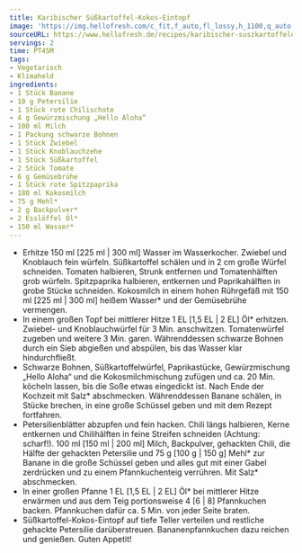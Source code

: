 ```yaml
---
title: Karibischer Süßkartoffel-Kokos-Eintopf
image: 'https://img.hellofresh.com/c_fit,f_auto,fl_lossy,h_1100,q_auto,w_2600/hellofresh_s3/image/karibischer-suszkartoffeleintopf-mit-banana-pancakes-f98a9232.jpg'
sourceURL: https://www.hellofresh.de/recipes/karibischer-suszkartoffeleintopf-mit-banana-pancakes-6331c4f0e2979504b80f4ebb
servings: 2
time: PT45M
tags:
- Vegetarisch
- Klimaheld
ingredients:
- 1 Stück Banane
- 10 g Petersilie
- 1 Stück rote Chilischote
- 4 g Gewürzmischung „Hello Aloha“
- 100 ml Milch
- 1 Packung schwarze Bohnen
- 1 Stück Zwiebel
- 1 Stück Knoblauchzehe
- 1 Stück Süßkartoffel
- 2 Stück Tomate
- 6 g Gemüsebrühe
- 1 Stück rote Spitzpaprika
- 180 ml Kokosmilch
- 75 g Mehl*
- 2 g Backpulver*
- 2 Esslöffel Öl*
- 150 ml Wasser*
---
```


- Erhitze 150 ml [225 ml | 300 ml] Wasser im Wasserkocher.  Zwiebel und Knoblauch fein würfeln.  Süßkartoffel schälen und in 2 cm große Würfel schneiden.  Tomaten halbieren, Strunk entfernen und Tomatenhälften grob würfeln.  Spitzpaprika halbieren, entkernen und Paprikahälften in grobe Stücke schneiden.  Kokosmilch in einem hohen Rührgefäß mit 150 ml [225 ml | 300 ml] heißem Wasser\* und der Gemüsebrühe vermengen.
- In einem großen Topf bei mittlerer Hitze 1 EL [1,5 EL | 2 EL] Öl\* erhitzen. Zwiebel- und Knoblauchwürfel für 3 Min. anschwitzen. Tomatenwürfel zugeben und weitere 3 Min. garen.  Währenddessen schwarze Bohnen durch ein Sieb abgießen und abspülen, bis das Wasser klar hindurchfließt.
- Schwarze Bohnen, Süßkartoffelwürfel, Paprikastücke, Gewürzmischung „Hello Aloha“ und die Kokosmilchmischung zufügen und ca. 20 Min. köcheln lassen, bis die Soße etwas eingedickt ist. Nach Ende der Kochzeit mit Salz\* abschmecken.  Währenddessen Banane schälen, in Stücke brechen, in eine große Schüssel geben und mit dem Rezept fortfahren.
- Petersilienblätter abzupfen und fein hacken.  Chili längs halbieren, Kerne entkernen und Chilihälften in feine Streifen schneiden (Achtung: scharf!).  100 ml [150 ml | 200 ml] Milch, Backpulver, gehackten Chili, die Hälfte der gehackten Petersilie und 75 g [100 g | 150 g] Mehl\* zur Banane in die große Schüssel geben und alles gut mit einer Gabel zerdrücken und zu einem Pfannkuchenteig verrühren. Mit Salz\* abschmecken.
- In einer großen Pfanne 1 EL [1,5 EL | 2 EL] Öl\* bei mittlerer Hitze erwärmen und aus dem Teig portionsweise 4 [6 | 8] Pfannkuchen backen. Pfannkuchen dafür ca. 5 Min. von jeder Seite braten.
- Süßkartoffel-Kokos-Eintopf auf tiefe Teller verteilen und restliche gehackte Petersilie darüberstreuen. Bananenpfannkuchen dazu reichen und genießen.  Guten Appetit!
